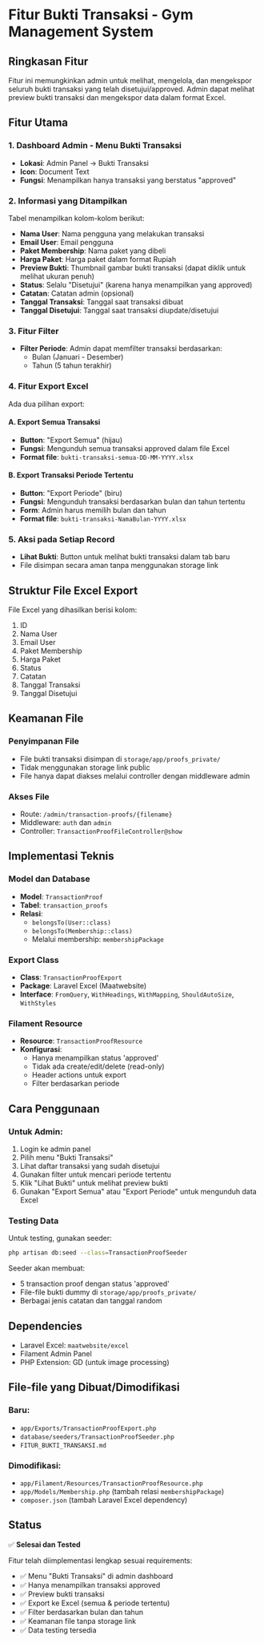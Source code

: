 # Fitur Bukti Transaksi - Gym Management System

## Ringkasan Fitur
Fitur ini memungkinkan admin untuk melihat, mengelola, dan mengekspor seluruh bukti transaksi yang telah disetujui/approved. Admin dapat melihat preview bukti transaksi dan mengekspor data dalam format Excel.

## Fitur Utama

### 1. Dashboard Admin - Menu Bukti Transaksi
- **Lokasi**: Admin Panel → Bukti Transaksi
- **Icon**: Document Text
- **Fungsi**: Menampilkan hanya transaksi yang berstatus "approved"

### 2. Informasi yang Ditampilkan
Tabel menampilkan kolom-kolom berikut:
- **Nama User**: Nama pengguna yang melakukan transaksi
- **Email User**: Email pengguna
- **Paket Membership**: Nama paket yang dibeli
- **Harga Paket**: Harga paket dalam format Rupiah
- **Preview Bukti**: Thumbnail gambar bukti transaksi (dapat diklik untuk melihat ukuran penuh)
- **Status**: Selalu "Disetujui" (karena hanya menampilkan yang approved)
- **Catatan**: Catatan admin (opsional)
- **Tanggal Transaksi**: Tanggal saat transaksi dibuat
- **Tanggal Disetujui**: Tanggal saat transaksi diupdate/disetujui

### 3. Fitur Filter
- **Filter Periode**: Admin dapat memfilter transaksi berdasarkan:
  - Bulan (Januari - Desember)
  - Tahun (5 tahun terakhir)

### 4. Fitur Export Excel
Ada dua pilihan export:

#### A. Export Semua Transaksi
- **Button**: "Export Semua" (hijau)
- **Fungsi**: Mengunduh semua transaksi approved dalam file Excel
- **Format file**: `bukti-transaksi-semua-DD-MM-YYYY.xlsx`

#### B. Export Transaksi Periode Tertentu
- **Button**: "Export Periode" (biru)
- **Fungsi**: Mengunduh transaksi berdasarkan bulan dan tahun tertentu
- **Form**: Admin harus memilih bulan dan tahun
- **Format file**: `bukti-transaksi-NamaBulan-YYYY.xlsx`

### 5. Aksi pada Setiap Record
- **Lihat Bukti**: Button untuk melihat bukti transaksi dalam tab baru
- File disimpan secara aman tanpa menggunakan storage link

## Struktur File Excel Export

File Excel yang dihasilkan berisi kolom:
1. ID
2. Nama User
3. Email User
4. Paket Membership
5. Harga Paket
6. Status
7. Catatan
8. Tanggal Transaksi
9. Tanggal Disetujui

## Keamanan File

### Penyimpanan File
- File bukti transaksi disimpan di `storage/app/proofs_private/`
- Tidak menggunakan storage link public
- File hanya dapat diakses melalui controller dengan middleware admin

### Akses File
- Route: `/admin/transaction-proofs/{filename}`
- Middleware: `auth` dan `admin`
- Controller: `TransactionProofFileController@show`

## Implementasi Teknis

### Model dan Database
- **Model**: `TransactionProof`
- **Tabel**: `transaction_proofs`
- **Relasi**: 
  - `belongsTo(User::class)`
  - `belongsTo(Membership::class)`
  - Melalui membership: `membershipPackage`

### Export Class
- **Class**: `TransactionProofExport`
- **Package**: Laravel Excel (Maatwebsite)
- **Interface**: `FromQuery`, `WithHeadings`, `WithMapping`, `ShouldAutoSize`, `WithStyles`

### Filament Resource
- **Resource**: `TransactionProofResource`
- **Konfigurasi**: 
  - Hanya menampilkan status 'approved'
  - Tidak ada create/edit/delete (read-only)
  - Header actions untuk export
  - Filter berdasarkan periode

## Cara Penggunaan

### Untuk Admin:
1. Login ke admin panel
2. Pilih menu "Bukti Transaksi"
3. Lihat daftar transaksi yang sudah disetujui
4. Gunakan filter untuk mencari periode tertentu
5. Klik "Lihat Bukti" untuk melihat preview bukti
6. Gunakan "Export Semua" atau "Export Periode" untuk mengunduh data Excel

### Testing Data
Untuk testing, gunakan seeder:
```bash
php artisan db:seed --class=TransactionProofSeeder
```

Seeder akan membuat:
- 5 transaction proof dengan status 'approved'
- File-file bukti dummy di `storage/app/proofs_private/`
- Berbagai jenis catatan dan tanggal random

## Dependencies
- Laravel Excel: `maatwebsite/excel`
- Filament Admin Panel
- PHP Extension: GD (untuk image processing)

## File-file yang Dibuat/Dimodifikasi

### Baru:
- `app/Exports/TransactionProofExport.php`
- `database/seeders/TransactionProofSeeder.php`
- `FITUR_BUKTI_TRANSAKSI.md`

### Dimodifikasi:
- `app/Filament/Resources/TransactionProofResource.php`
- `app/Models/Membership.php` (tambah relasi `membershipPackage`)
- `composer.json` (tambah Laravel Excel dependency)

## Status
✅ **Selesai dan Tested**

Fitur telah diimplementasi lengkap sesuai requirements:
- ✅ Menu "Bukti Transaksi" di admin dashboard
- ✅ Hanya menampilkan transaksi approved
- ✅ Preview bukti transaksi
- ✅ Export ke Excel (semua & periode tertentu)
- ✅ Filter berdasarkan bulan dan tahun
- ✅ Keamanan file tanpa storage link
- ✅ Data testing tersedia
